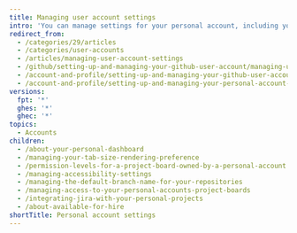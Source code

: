 ```yaml
---
title: Managing user account settings
intro: 'You can manage settings for your personal account, including your theme, username, default branch, accessibility, and security settings.'
redirect_from:
  - /categories/29/articles
  - /categories/user-accounts
  - /articles/managing-user-account-settings
  - /github/setting-up-and-managing-your-github-user-account/managing-user-account-settings
  - /account-and-profile/setting-up-and-managing-your-github-user-account/managing-user-account-settings
  - /account-and-profile/setting-up-and-managing-your-personal-account-on-github/managing-personal-account-settings
versions:
  fpt: '*'
  ghes: '*'
  ghec: '*'
topics:
  - Accounts
children:
  - /about-your-personal-dashboard
  - /managing-your-tab-size-rendering-preference
  - /permission-levels-for-a-project-board-owned-by-a-personal-account
  - /managing-accessibility-settings
  - /managing-the-default-branch-name-for-your-repositories
  - /managing-access-to-your-personal-accounts-project-boards
  - /integrating-jira-with-your-personal-projects
  - /about-available-for-hire
shortTitle: Personal account settings
---
```


